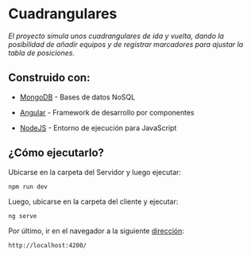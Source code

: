 # Cuadrangulares
_El proyecto simula unos cuadrangulares de ida y vuelta, dando la posibilidad de añadir equipos y de registrar marcadores para ajustar la tabla de posiciones._

## Construido con:
* [MongoDB](https://www.mongodb.com/es) - Bases de datos NoSQL

* [Angular](https://angular.io/) - Framework de desarrollo por componentes

* [NodeJS](https://nodejs.org/es/) - Entorno de ejecución para JavaScript


## ¿Cómo ejecutarlo?
Ubicarse en la carpeta del Servidor y luego ejecutar:
```
npm run dev
```

Luego, ubicarse en la carpeta del cliente y ejecutar:
```
ng serve
```

Por último, ir en el navegador a la siguiente [dirección](http://localhost:4200/):
```
http://localhost:4200/
```
